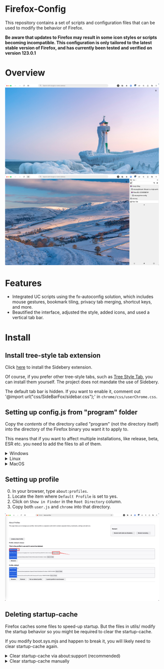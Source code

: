 # Firefox-Config

This repository contains a set of scripts and configuration files that can be used to modify the behavior of Firefox.

**Be aware that updates to Firefox may result in some icon styles or scripts becoming incompatible. This configuration is only tailored to the latest stable version of Firefox, and has currently been tested and verified on version 123.0.1**

# Overview

![Overview1](https://raw.githubusercontent.com/xiecang/firefox-config/master/images/overview_1.png)
![Overview2](https://raw.githubusercontent.com/xiecang/firefox-config/master/images/overview_2.png)

# Features

- Integrated UC scripts using the fx-autoconfig solution, which includes mouse gestures, bookmark tiling, privacy tab merging, shortcut keys, and more.
- Beautified the interface, adjusted the style, added icons, and used a vertical tab bar.

# Install

## Install tree-style tab extension

Click [here](https://addons.mozilla.org/en-US/firefox/addon/sidebery/) to install the Sidebery extension.

Of course, if you prefer other tree-style tabs, such as [Tree Style Tab](https://addons.mozilla.org/en-US/firefox/addon/tree-style-tab/), you can install them yourself. The project does not mandate the use of Sidebery.

The default tab bar is hidden. If you want to enable it, comment out '@import url("css/SideBarFox/sidebar.css");' in `chrome/css/userChrome.css`.

## Setting up config.js from "program" folder

Copy the _contents_ of the directory called "program" (not the directory itself) into the directory of the Firefox binary you want it to apply to.

This means that if you want to affect multiple installations, like release, beta, ESR etc. you need to add the files to all of them.

<details>
<summary>Windows</summary>

Firefox is typically installed to `C:\Program Files\Mozilla Firefox\`

Copy `defaults/` and `config.js` there from the `program` folder. `config.js` should end up in the same directory where `firefox.exe` is.

</details>
<details>
<summary>Linux</summary>

Firefox is typically installed to `/usr/lib/firefox/` or `/usr/lib64/firefox/`

Copy `defaults/` and `config.js` there from the `program` folder. `config.js` should end up in the same directory where `firefox` binary is.

</details>
<details>
<summary>MacOS</summary>

Firefox is typically installed to `/Applications/Firefox.app/Contents/MacOS/` or `/Applications/Firefox Nightly.app/Contents/MacOS/`

Copy `defaults/` and `config.js` to `/Applications/Firefox.app/Contents/Resources/` from the `program` folder. `config.js` should end up in the `/Applications/Firefox.app/Contents/Resources/` directory.

</details>

## Setting up profile

0. In your browser, type `about:profiles`.
1. Locate the item where `Default Profile` is set to yes.
2. Click on `Show in Finder` in the `Root Directory` column.
3. Copy both `user.js` and `chrome` into that directory.

![about:profiles](https://raw.githubusercontent.com/xiecang/firefox-config/master/images/about_profiles.png)

## Deleting startup-cache

Firefox caches some files to speed-up startup. But the files in utils/ modify the startup behavior so you might be required to clear the startup-cache.

If you modify boot.sys.mjs and happen to break it, you will likely need to clear startup-cache again.

<details>
<summary>Clear startup-cache via about:support (recommended)</summary>

0. Load `about:support`
1. In the top-right corner should be a button to clear the startup-cache.
2. Click that button and confirm the popup that will show up.
3. Firefox will restart with startup-cache cleared, and now the scripts should be working.

</details>
<details>
<summary>Clear startup-cache manually</summary>
The startup-cache folder can be found as follows:

0. load the following url `about:profiles`
1. locate the profile you wish to set up and click the "Open Folder" of the **Local** directory - this should open the directory in File Manager
2. Close Firefox
3. Delete folder "StartupCache"
4. Run Firefox

(Note) If you wish to set up a profile that doesn't use normal profile directories (i.e one that was lauched with command-line such as `firefox.exe -profile "C:\test\testprofile"` or with portable-apps launcher) then the startupCache folder will be in the profile root folder.

</details>
